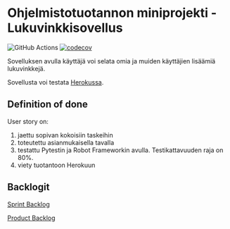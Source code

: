 # Ohjelmistotuotannon miniprojekti - Lukuvinkkisovellus

![GitHub Actions](https://github.com/OhTu-ryhma1-kevat2022/OhTuVinkit/workflows/CI/badge.svg)
[![codecov](https://codecov.io/gh/OhTu-ryhma1-kevat2022/OhTuVinkit/branch/master/graph/badge.svg?token=pb2DkzIhC6)](https://codecov.io/gh/OhTu-ryhma1-kevat2022/OhTuVinkit)

Sovelluksen avulla käyttäjä voi selata omia ja muiden käyttäjien lisäämiä lukuvinkkejä.

Sovellusta voi testata [Herokussa](https://ohtuvinkit.herokuapp.com/).

## Definition of done 

User story on:
1. jaettu sopivan kokoisiin taskeihin 
2. toteutettu asianmukaisella tavalla
3. testattu Pytestin ja Robot Frameworkin avulla. Testikattavuuden raja on 80%. 
4. viety tuotantoon Herokuun

## Backlogit

[Sprint Backlog](https://helsinkifi-my.sharepoint.com/:x:/g/personal/jovajova_ad_helsinki_fi/EbZWsAXdbudPn9_B0XcSLj0BOkojwpKiX2F8R3k8QMAAmQ?e=iDMW3g)

[Product Backlog](https://helsinkifi-my.sharepoint.com/:x:/g/personal/jovajova_ad_helsinki_fi/EbZWsAXdbudPn9_B0XcSLj0BOkojwpKiX2F8R3k8QMAAmQ?e=4GOeoB)
